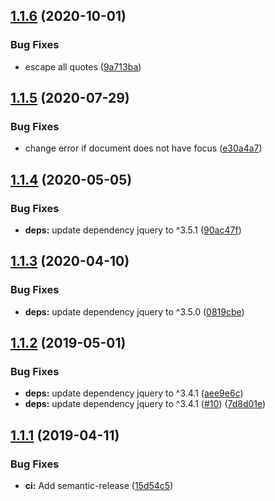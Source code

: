 ## [1.1.6](https://github.com/UziTech/jasmine2-atom-matchers/compare/v1.1.5...v1.1.6) (2020-10-01)


### Bug Fixes

* escape all quotes ([9a713ba](https://github.com/UziTech/jasmine2-atom-matchers/commit/9a713baceb3d728be79e83755c3667086fd5cb35))

## [1.1.5](https://github.com/UziTech/jasmine2-atom-matchers/compare/v1.1.4...v1.1.5) (2020-07-29)


### Bug Fixes

* change error if document does not have focus ([e30a4a7](https://github.com/UziTech/jasmine2-atom-matchers/commit/e30a4a7de6c163f93d63f8c923eab2b7736878ef))

## [1.1.4](https://github.com/UziTech/jasmine2-atom-matchers/compare/v1.1.3...v1.1.4) (2020-05-05)


### Bug Fixes

* **deps:** update dependency jquery to ^3.5.1 ([90ac47f](https://github.com/UziTech/jasmine2-atom-matchers/commit/90ac47fb4a457da5683283e115610ebc91c92a87))

## [1.1.3](https://github.com/UziTech/jasmine2-atom-matchers/compare/v1.1.2...v1.1.3) (2020-04-10)


### Bug Fixes

* **deps:** update dependency jquery to ^3.5.0 ([0819cbe](https://github.com/UziTech/jasmine2-atom-matchers/commit/0819cbe98a8662c29cc402d1eb83edc4d09e2dbb))

## [1.1.2](https://github.com/UziTech/jasmine2-atom-matchers/compare/v1.1.1...v1.1.2) (2019-05-01)


### Bug Fixes

* **deps:** update dependency jquery to ^3.4.1 ([aee9e6c](https://github.com/UziTech/jasmine2-atom-matchers/commit/aee9e6c))
* **deps:** update dependency jquery to ^3.4.1 ([#10](https://github.com/UziTech/jasmine2-atom-matchers/issues/10)) ([7d8d01e](https://github.com/UziTech/jasmine2-atom-matchers/commit/7d8d01e))

## [1.1.1](https://github.com/UziTech/jasmine2-atom-matchers/compare/v1.1.0...v1.1.1) (2019-04-11)


### Bug Fixes

* **ci:** Add semantic-release ([15d54c5](https://github.com/UziTech/jasmine2-atom-matchers/commit/15d54c5))
